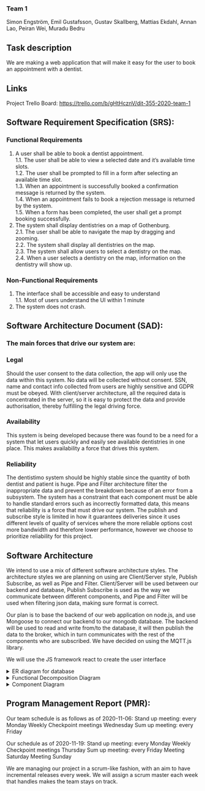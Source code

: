 ### Team 1
Simon Engström,
Emil Gustafsson,
Gustav Skallberg,
Mattias Ekdahl,
Annan Lao,
Peiran Wei,
Muradu Bedru

## Task description
We are making a web application that will make it easy for the user to book an appointment with a dentist.

## Links
Project Trello Board: https://trello.com/b/gHtHcznV/dit-355-2020-team-1

## Software Requirement Specification (SRS):

### Functional Requirements
1. A user shall be able to book a dentist appointment. <br>
  1.1. The user shall be able to view a selected date and it’s available time slots. <br>
  1.2. The user shall be prompted to fill in a form after selecting an available time slot. <br>
  1.3. When an appointment is successfully booked a confirmation message is returned by the system. <br>
  1.4. When an appointment fails to book a rejection message is returned by the system. <br>
  1.5. When a form has been completed, the user shall get a prompt booking successfully.
2. The system shall display dentistries on a map of Gothenburg. <br>
  2.1. The user shall be able to navigate the map by dragging and zooming. <br>
  2.2. The system shall display all dentistries on the map. <br>
  2.3. The system shall allow users to select a dentistry on the map. <br>
  2.4. When a user selects a dentistry on the map, information on the dentistry will show up.

### Non-Functional Requirements
1. The interface shall be accessible and easy to understand <br>
  1.1. Most of users understand the UI within 1 minute
2. The system does not crash.

## Software Architecture Document (SAD):

### The main forces that drive our system are:

### Legal
Should the user consent to the data collection, the app will only use the data within this system. No data will be collected without consent. SSN, name and contact info collected from users are highly sensitive and GDPR must be obeyed. With client/server architecture, all the required data is concentrated in the server,  so it is easy to protect the data and provide authorisation, thereby fulfilling the legal driving force.

### Availability
This system is being developed because there was found to be a need for a system that let users quickly and easily see available dentistries in one place. This makes availability a force that drives this system.

### Reliability
The dentistimo system should be highly stable since the quantity of both dentist and patient is huge. Pipe and Filter architecture filter the inappropriate data and prevent the breakdown because of an error from a subsystem.
The system has a constraint that each component must be able to handle standard errors such as incorrectly formatted data, this means that reliability is a force that must drive our system. The publish and subscribe style is limited in how it guarantees deliveries since it uses different levels of quality of services where the more reliable options cost more bandwidth and therefore lower performance, however we choose to prioritize reliability for this project.

## Software Architecture
We intend to use a mix of different software architecture styles. The architecture styles we are planning on using are Client/Server style, Publish Subscribe, as well as Pipe and Filter. Client/Server will be used between our backend and database, Publish Subscribe is used as the way we communicate between different components, and Pipe and Filter will be used when filtering json data, making sure format is correct.

Our plan is to base the backend of our web application on node.js, and use Mongoose to connect our backend to our mongodb database. The backend will be used to read and write from/to the database, it will then publish the data to the broker, which in turn communicates with the rest of the components who are subscribed.
We have decided on using the MQTT.js library.

We will use the JS framework react to create the user interface

 <details>
 <summary> ER diagram for database </summary>
 ![ER Diagram](./images/diagrams/EntityDiagram.png)
 </details>

<details>
<summary> Functional Decomposition Diagram </summary>
![Functional decomposition](./images/diagrams/FunctionalDecomposition.png)
</details>

<details>
<summary> Component Diagram </summary>
![Component Diagram](./images/diagrams/ComponentDiagram)
</details>

## Program Management Report (PMR):
Our team schedule is as follows as of 2020-11-06:
Stand up meeting: every Monday
Weekly Checkpoint meetings Wednesday
Sum up meeting: every Friday

Our schedule as of 2020-11-19:
Stand up meeting: every Monday
Weekly Checkpoint meetings Thursday
Sum up meeting: every Friday
Meeting Saturday
Meeting Sunday

We are managing our project in a scrum-like fashion, with an aim to have incremental releases every week. We will assign a scrum master each week that handles makes the team stays on track.
